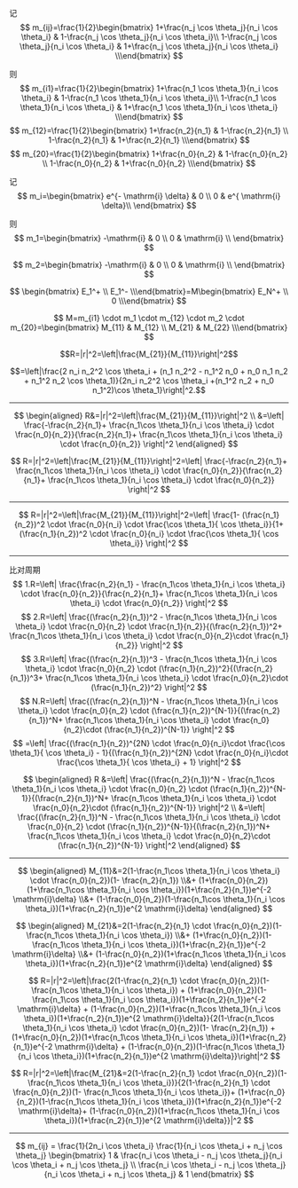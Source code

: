 
记$$
m_{ij}=\frac{1}{2}\begin{bmatrix} 1+\frac{n_j \cos \theta_j}{n_i \cos \theta_i} &  1-\frac{n_j \cos \theta_j}{n_i \cos \theta_i}\\ 1-\frac{n_j \cos \theta_j}{n_i \cos \theta_i} & 1+\frac{n_j \cos \theta_j}{n_i \cos \theta_i} \\\end{bmatrix}
$$

则$$
m_{i1}=\frac{1}{2}\begin{bmatrix} 1+\frac{n_1 \cos \theta_1}{n_i \cos \theta_i} &  1-\frac{n_1 \cos \theta_1}{n_i \cos \theta_i}\\ 1-\frac{n_1 \cos \theta_1}{n_i \cos \theta_i} & 1+\frac{n_1 \cos \theta_1}{n_i \cos \theta_i} \\\end{bmatrix}
$$
$$
m_{12}=\frac{1}{2}\begin{bmatrix} 1+\frac{n_2}{n_1} &  1-\frac{n_2}{n_1} \\ 1-\frac{n_2}{n_1} & 1+\frac{n_2}{n_1} \\\end{bmatrix}
$$
$$
m_{20}=\frac{1}{2}\begin{bmatrix} 1+\frac{n_0}{n_2} & 1-\frac{n_0}{n_2} \\ 1-\frac{n_0}{n_2} & 1+\frac{n_0}{n_2} \\\end{bmatrix}
$$

记
$$
m_i=\begin{bmatrix} e^{- \mathrm{i} \delta} & 0 \\ 0 &  e^{ \mathrm{i} \delta}\\  \end{bmatrix}
$$

则
$$
m_1=\begin{bmatrix} -\mathrm{i}  & 0 \\ 0 &  \mathrm{i} \\  \end{bmatrix}
$$

$$
m_2=\begin{bmatrix} -\mathrm{i}  & 0 \\ 0 &  \mathrm{i} \\  \end{bmatrix}
$$


$$
\begin{bmatrix} E_1^+ \\ E_1^- \\\end{bmatrix}=M\begin{bmatrix} E_N^+ \\ 0 \\\end{bmatrix}
$$

$$
M=m_{i1} \cdot m_1 \cdot m_{12} \cdot m_2 \cdot m_{20}=\begin{bmatrix} M_{11} & M_{12} \\ M_{21} & M_{22}  \\\end{bmatrix}
$$

$$R=|r|^2=\left|\frac{M_{21}}{M_{11}}\right|^2$$

$$=\left|\frac{2 n_i n_2^2 \cos \theta_i + (n_1 n_2^2 - n_1^2 n_0 + n_0 n_1 n_2 + n_1^2 n_2 \cos \theta_1)}{2n_i n_2^2 \cos \theta_i +(n_1^2 n_2 + n_0 n_1^2)\cos \theta_1}\right|^2.$$

----
$$
\begin{aligned}
R&=|r|^2=\left|\frac{M_{21}}{M_{11}}\right|^2 \\
&=\left| \frac{-\frac{n_2}{n_1}+ \frac{n_1\cos \theta_1}{n_i \cos \theta_i} \cdot \frac{n_0}{n_2}}{\frac{n_2}{n_1}+ \frac{n_1\cos \theta_1}{n_i \cos \theta_i} \cdot \frac{n_0}{n_2}} \right|^2
\end{aligned}
$$

$$
R=|r|^2=\left|\frac{M_{21}}{M_{11}}\right|^2=\left| \frac{-\frac{n_2}{n_1}+ \frac{n_1\cos \theta_1}{n_i \cos \theta_i} \cdot \frac{n_0}{n_2}}{\frac{n_2}{n_1}+ \frac{n_1\cos \theta_1}{n_i \cos \theta_i} \cdot \frac{n_0}{n_2}} \right|^2
$$

----
$$
R=|r|^2=\left|\frac{M_{21}}{M_{11}}\right|^2=\left| \frac{1- (\frac{n_1}{n_2})^2 \cdot \frac{n_0}{n_i} \cdot \frac{\cos \theta_1}{ \cos \theta_i}}{1+ (\frac{n_1}{n_2})^2 \cdot \frac{n_0}{n_i} \cdot \frac{\cos \theta_1}{ \cos \theta_i}} \right|^2
$$

----
比对周期
$$
1.R=\left| \frac{\frac{n_2}{n_1} - \frac{n_1\cos \theta_1}{n_i \cos \theta_i} \cdot \frac{n_0}{n_2}}{\frac{n_2}{n_1}+ \frac{n_1\cos \theta_1}{n_i \cos \theta_i} \cdot \frac{n_0}{n_2}} \right|^2
$$
$$
2.R=\left| \frac{(\frac{n_2}{n_1})^2 - \frac{n_1\cos \theta_1}{n_i \cos \theta_i} \cdot \frac{n_0}{n_2} \cdot \frac{n_1}{n_2}}{(\frac{n_2}{n_1})^2+ \frac{n_1\cos \theta_1}{n_i \cos \theta_i} \cdot \frac{n_0}{n_2}\cdot \frac{n_1}{n_2}} \right|^2
$$
$$
3.R=\left| \frac{(\frac{n_2}{n_1})^3 - \frac{n_1\cos \theta_1}{n_i \cos \theta_i} \cdot \frac{n_0}{n_2} \cdot (\frac{n_1}{n_2})^2}{(\frac{n_2}{n_1})^3+ \frac{n_1\cos \theta_1}{n_i \cos \theta_i} \cdot \frac{n_0}{n_2}\cdot (\frac{n_1}{n_2})^2} \right|^2
$$
$$
N.R=\left| \frac{(\frac{n_2}{n_1})^N - \frac{n_1\cos \theta_1}{n_i \cos \theta_i} \cdot \frac{n_0}{n_2} \cdot (\frac{n_1}{n_2})^{N-1}}{(\frac{n_2}{n_1})^N+ \frac{n_1\cos \theta_1}{n_i \cos \theta_i} \cdot \frac{n_0}{n_2}\cdot (\frac{n_1}{n_2})^{N-1}} \right|^2
$$
$$
=\left| \frac{(\frac{n_1}{n_2})^{2N} \cdot \frac{n_0}{n_i}\cdot \frac{\cos \theta_1}{ \cos \theta_i} - 1}{(\frac{n_1}{n_2})^{2N} \cdot \frac{n_0}{n_i}\cdot \frac{\cos \theta_1}{ \cos \theta_i} + 1} \right|^2
$$

$$
\begin{aligned}
R &=\left| \frac{(\frac{n_2}{n_1})^N - \frac{n_1\cos \theta_1}{n_i \cos \theta_i} \cdot \frac{n_0}{n_2} \cdot (\frac{n_1}{n_2})^{N-1}}{(\frac{n_2}{n_1})^N+ \frac{n_1\cos \theta_1}{n_i \cos \theta_i} \cdot \frac{n_0}{n_2}\cdot (\frac{n_1}{n_2})^{N-1}} \right|^2 \\
&=\left| \frac{(\frac{n_2}{n_1})^N - \frac{n_1\cos \theta_1}{n_i \cos \theta_i} \cdot \frac{n_0}{n_2} \cdot (\frac{n_1}{n_2})^{N-1}}{(\frac{n_2}{n_1})^N+ \frac{n_1\cos \theta_1}{n_i \cos \theta_i} \cdot \frac{n_0}{n_2}\cdot (\frac{n_1}{n_2})^{N-1}} \right|^2
\end{aligned}
$$

----
$$
\begin{aligned}
M_{11}&=2(1-\frac{n_1\cos \theta_1}{n_i \cos \theta_i} \cdot \frac{n_0}{n_2})(1- \frac{n_2}{n_1}) \\&+ (1+\frac{n_0}{n_2})(1+\frac{n_1\cos \theta_1}{n_i \cos \theta_i})(1+\frac{n_2}{n_1})e^{-2 \mathrm{i}\delta} \\&+ (1-\frac{n_0}{n_2})(1-\frac{n_1\cos \theta_1}{n_i \cos \theta_i})(1+\frac{n_2}{n_1})e^{2 \mathrm{i}\delta}
\end{aligned}
$$

$$
\begin{aligned}
M_{21}&=2(1-\frac{n_2}{n_1} \cdot \frac{n_0}{n_2})(1- \frac{n_1\cos \theta_1}{n_i \cos \theta_i}) \\&+ (1+\frac{n_0}{n_2})(1-\frac{n_1\cos \theta_1}{n_i \cos \theta_i})(1+\frac{n_2}{n_1})e^{-2 \mathrm{i}\delta} \\&+ (1-\frac{n_0}{n_2})(1+\frac{n_1\cos \theta_1}{n_i \cos \theta_i})(1+\frac{n_2}{n_1})e^{2 \mathrm{i}\delta}
\end{aligned}
$$

$$
R=|r|^2=\left|\frac{2(1-\frac{n_2}{n_1} \cdot \frac{n_0}{n_2})(1- \frac{n_1\cos \theta_1}{n_i \cos \theta_i}) + (1+\frac{n_0}{n_2})(1-\frac{n_1\cos \theta_1}{n_i \cos \theta_i})(1+\frac{n_2}{n_1})e^{-2 \mathrm{i}\delta} + (1-\frac{n_0}{n_2})(1+\frac{n_1\cos \theta_1}{n_i \cos \theta_i})(1+\frac{n_2}{n_1})e^{2 \mathrm{i}\delta}}{2(1-\frac{n_1\cos \theta_1}{n_i \cos \theta_i} \cdot \frac{n_0}{n_2})(1- \frac{n_2}{n_1}) + (1+\frac{n_0}{n_2})(1+\frac{n_1\cos \theta_1}{n_i \cos \theta_i})(1+\frac{n_2}{n_1})e^{-2 \mathrm{i}\delta} + (1-\frac{n_0}{n_2})(1-\frac{n_1\cos \theta_1}{n_i \cos \theta_i})(1+\frac{n_2}{n_1})e^{2 \mathrm{i}\delta}}\right|^2
$$

$$
R=|r|^2=\left|\frac{M_{21}&=2(1-\frac{n_2}{n_1} \cdot \frac{n_0}{n_2})(1- \frac{n_1\cos \theta_1}{n_i \cos \theta_i})}{2(1-\frac{n_2}{n_1} \cdot \frac{n_0}{n_2})(1- \frac{n_1\cos \theta_1}{n_i \cos \theta_i})+ (1+\frac{n_0}{n_2})(1-\frac{n_1\cos \theta_1}{n_i \cos \theta_i})(1+\frac{n_2}{n_1})e^{-2 \mathrm{i}\delta}+ (1-\frac{n_0}{n_2})(1+\frac{n_1\cos \theta_1}{n_i \cos \theta_i})(1+\frac{n_2}{n_1})e^{2 \mathrm{i}\delta}}|^2
$$

----

$$
m_{ij} = \frac{1}{2n_i \cos \theta_i} \frac{1}{n_i \cos \theta_i + n_j \cos \theta_j} \begin{bmatrix}
1 & \frac{n_i \cos \theta_i - n_j \cos \theta_j}{n_i \cos \theta_i + n_j \cos \theta_j} \\
\frac{n_i \cos \theta_i - n_j \cos \theta_j}{n_i \cos \theta_i + n_j \cos \theta_j} & 1
\end{bmatrix}
$$
